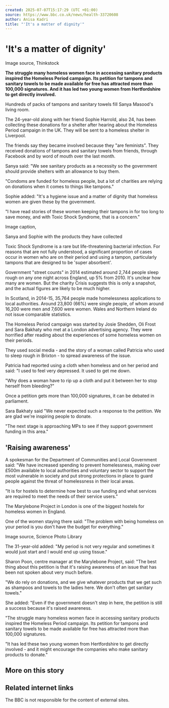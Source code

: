 ```yaml
---
created: 2025-07-07T15:17:29 (UTC +01:00)
source: https://www.bbc.co.uk/news/health-33720608
author: Anisa Kadri
title: "'It's a matter of dignity'"
---
```


# 'It's a matter of dignity'

Image source, Thinkstock

**The struggle many homeless women face in accessing sanitary products inspired the Homeless Period campaign. Its petition for tampons and sanitary towels to be made available for free has attracted more than 100,000 signatures. And it has led two young women from Hertfordshire to get directly involved.**

Hundreds of packs of tampons and sanitary towels fill Sanya Masood's living room.

The 24-year-old along with her friend Sophie Harrold, also 24, has been collecting these donations for a shelter after hearing about the Homeless Period campaign in the UK. They will be sent to a homeless shelter in Liverpool.

The friends say they became involved because they "are feminists". They received donations of tampons and sanitary towels from friends, through Facebook and by word of mouth over the last month.

Sanya said: "We see sanitary products as a necessity so the government should provide shelters with an allowance to buy them.

"Condoms are funded for homeless people, but a lot of charities are relying on donations when it comes to things like tampons."

Sophie added: "It's a hygiene issue and a matter of dignity that homeless women are given these by the government.

"I have read stories of these women keeping their tampons in for too long to save money, and with Toxic Shock Syndrome, that is a concern."

Image caption,

Sanya and Sophie with the products they have collected

Toxic Shock Syndrome is a rare but life-threatening bacterial infection. For reasons that are not fully understood, a significant proportion of cases occur in women who are on their period and using a tampon, particularly tampons that are designed to be 'super absorbent'.

Government "street counts" in 2014 estimated around 2,744 people sleep rough on any one night across England, up 5% from 2010. It's unclear how many are women. But the charity Crisis suggests this is only a snapshot, and the actual figures are likely to be much higher.

In Scotland, in 2014-15, 35,764 people made homelessness applications to local authorities. Around 23,800 (66%) were single people, of whom around 16,200 were men and 7,600 were women. Wales and Northern Ireland do not issue comparable statistics.

The Homeless Period campaign was started by Josie Shedden, Oli Frost and Sara Bakhaty who met at a London advertising agency. They were horrified after reading about the experiences of some homeless women on their periods.

They used social media - and the story of a woman called Patricia who used to sleep rough in Brixton - to spread awareness of the issue.

Patricia had reported using a cloth when homeless and on her period and said: "I used to feel very depressed. It used to get me down.

"Why does a woman have to rip up a cloth and put it between her to stop herself from bleeding?"

Once a petition gets more than 100,000 signatures, it can be debated in parliament.

Sara Bakhaty said "We never expected such a response to the petition. We are glad we're inspiring people to donate.

"The next stage is approaching MPs to see if they support government funding in this area."

## 'Raising awareness'

A spokesman for the Department of Communities and Local Government said: "We have increased spending to prevent homelessness, making over £500m available to local authorities and voluntary sector to support the most vulnerable in society and put strong protections in place to guard people against the threat of homelessness in their local areas.

"It is for hostels to determine how best to use funding and what services are required to meet the needs of their service users."

The Marylebone Project in London is one of the biggest hostels for homeless women in England.

One of the women staying there said: "The problem with being homeless on your period is you don't have the budget for everything."

Image source, Science Photo Library

The 31-year-old added: "My period is not very regular and sometimes it would just start and I would end up using tissue."

Sharon Poon, centre manager at the Marylebone Project, said: "The best thing about this petition is that it's raising awareness of an issue that has been not spoken about very much before.

"We do rely on donations, and we give whatever products that we get such as shampoos and towels to the ladies here. We don't often get sanitary towels."

She added: "Even if the government doesn't step in here, the petition is still a success because it's raised awareness.

"The struggle many homeless women face in accessing sanitary products inspired the Homeless Period campaign. Its petition for tampons and sanitary towels to be made available for free has attracted more than 100,000 signatures.

"It has led these two young women from Hertfordshire to get directly involved - and it might encourage the companies who make sanitary products to donate."

## More on this story

## Related internet links

The BBC is not responsible for the content of external sites.
